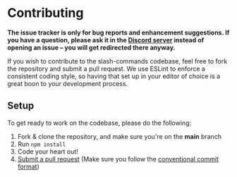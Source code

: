 # Contributing

**The issue tracker is only for bug reports and enhancement suggestions. If you have a question, please ask it in the [Discord server](https://discord.gg/hHweGgGqXa) instead of opening an issue – you will get redirected there anyway.**

If you wish to contribute to the slash-commands codebase, feel free to fork the repository and submit a
pull request. We use ESLint to enforce a consistent coding style, so having that set up in your editor of choice
is a great boon to your development process.

## Setup

To get ready to work on the codebase, please do the following:

1. Fork & clone the repository, and make sure you're on the **main** branch
2. Run `npm install`
3. Code your heart out!
4. [Submit a pull request](https://github.com/FnrDev/slash-commands/compare) (Make sure you follow the [conventional commit format](https://github.com/FnrDev/slash-commands/blob/main/.github/COMMIT_CONVENTION.md))